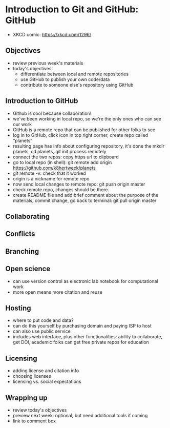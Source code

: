 # Introduction to Git and GitHub: GitHub

* XKCD comic: https://xkcd.com/1296/

## Objectives

* review previous week's materials
* today's objectives:
	* differentiate between local and remote repositories
	* use GitHub to publish your own code/data
	* contribute to someone else's repository using GitHub

## Introduction to GitHub

* Github is cool because collaboration!
* we've been working in local repo, so we're the only ones who can see our work
* GitHub is a remote repo that can be published for other folks to see
* log in to GitHub, click icon in top right corner, create repo called “planets”
* resulting page has info about configuring repository, it's done the mkdir planets, cd planets, git init process remotely
* connect the two repos: copy https url to clipboard
* go to local repo (in shell): git remote add origin https://github.com/k8hertweck/planets
* git remote -v: check that it worked
* origin is a nickname for remote repo
* now send local changes to remote repo: git push origin master
* check remote repo, changes should be there.
* create README file and add brief comment about the purpose of the materials, commit change, go back to terminal: git pull origin master

## Collaborating

## Conflicts

## Branching

## Open science

* can use version control as electronic lab notebook for computational work
* more open means more citation and reuse

## Hosting

* where to put code and data?
* can do this yourself by purchasing domain and paying ISP to host
* can also use public service
* includes web interface, plus other functionalities: ability to collaborate, get DOI, academic folks can get free private repos for education 

## Licensing

* adding license and citation info
* choosing licenses
* licensing vs. social expectations

## Wrapping up

* review today's objectives
* preview next week: optional, but need additional tools if coming
* link to comment box
